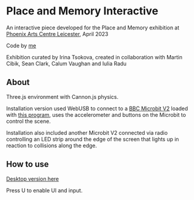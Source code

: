 # Place and Memory Interactive
An interactive piece developed for the Place and Memory exhibition at [Phoenix Arts Centre Leicester](https://www.phoenix.org.uk/art-at-phoenix/), April 2023

Code by [me](https://www.adam-stephenson.co.uk/)

Exhibition curated by Irina Tsokova, created in collaboration with Martin Cibik, Sean Clark, Calum Vaughan and Iulia Radu

## About

Three.js environment with Cannon.js physics.

Installation version used WebUSB to connect to a [BBC Microbit V2](https://microbit.org/new-microbit/) loaded with [this program](https://makecode.microbit.org/_UvvfAhR95crH), uses the accelerometer and buttons on the Microbit to control the scene.

Installation also included another Microbit V2 connected via radio controlling an LED strip around the edge of the screen that lights up in reaction to collisions along the edge.

## How to use
[Desktop version here](https://place-and-memory-desktop.vercel.app/)

Press U to enable UI and input.
